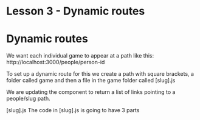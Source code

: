 # Lesson 3 - Dynamic routes

# Dynamic routes

We want each individual game to appear at a path like this: http://localhost:3000/people/person-id

To set up a dynamic route for this we create a path with square brackets, a folder called game and then a file in the game folder called [slug].js

We are updating the component to return a list of links pointing to a people/slug path.

[slug].js
The code in [slug].js is going to have 3 parts
